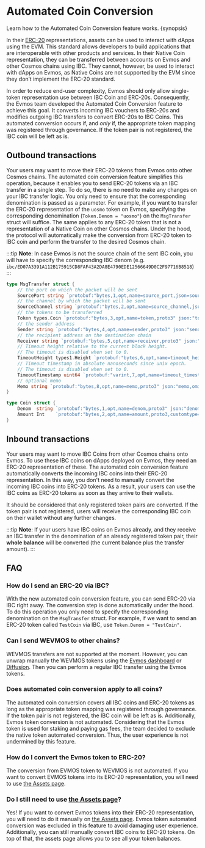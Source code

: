 <!--
order: 8
-->

# Automated Coin Conversion

Learn how to the Automated Coin Conversion feature works. {synopsis}

In their [ERC-20](https://ethereum.org/en/developers/docs/standards/tokens/erc-20/) representations, assets can be used to interact with dApps using the EVM. This standard allows developers to build applications that are interoperable with other products and services. In their Native Coin representation, they can be transferred between accounts on Evmos and other Cosmos chains using IBC. They cannot, however, be used to interact with dApps on Evmos, as Native Coins are not supported by the EVM since they don’t implement the ERC-20 standard.

In order to reduce end-user complexity, Evmos should only allow single-token representation use between IBC Coin and ERC-20s. Consequently, the Evmos team developed the Automated Coin Conversion feature to achieve this goal. It converts incoming IBC vouchers to ERC-20s and modifies outgoing IBC transfers to convert ERC-20s to IBC Coins. This automated conversion occurs if, and *only* if, the appropriate token mapping was registered through governance. If the token pair is not registered, the IBC coin will be left as is.


## Outbound transactions

Your users may want to move their ERC-20 tokens from Evmos onto other Cosmos chains. The automated coin conversion feature simplifies this operation, because it enables you to send ERC-20 tokens via an IBC transfer in a single step. To do so, there is no need to make any changes on your IBC transfer logic. You only need to ensure that the corresponding denomination is passed as a parameter. For example, if you want to transfer the ERC-20 representation of the `uosmo` token on Evmos, specifying the corresponding denomination (`Token.Denom = "uosmo"`) on the `MsgTransfer` struct will suffice. The same applies to any ERC-20 token that is not a representation of a Native Coin on other Cosmos chains. Under the hood, the protocol will automatically make the conversion from ERC-20 token to IBC coin and perform the transfer to the desired Cosmos chain.

:::tip
**Note**: In case Evmos is not the source chain of the sent IBC coin, you will have to specify the corresponding IBC denom (e.g. `ibc/ED07A3391A112B175915CD8FAF43A2DA8E4790EDE12566649D0C2F97716B8518`)
:::

```go
type MsgTransfer struct {
	// the port on which the packet will be sent
	SourcePort string `protobuf:"bytes,1,opt,name=source_port,json=sourcePort,proto3" json:"source_port,omitempty" yaml:"source_port"`
	// the channel by which the packet will be sent
	SourceChannel string `protobuf:"bytes,2,opt,name=source_channel,json=sourceChannel,proto3" json:"source_channel,omitempty" yaml:"source_channel"`
	// the tokens to be transferred
	Token types.Coin `protobuf:"bytes,3,opt,name=token,proto3" json:"token"`
	// the sender address
	Sender string `protobuf:"bytes,4,opt,name=sender,proto3" json:"sender,omitempty"`
	// the recipient address on the destination chain
	Receiver string `protobuf:"bytes,5,opt,name=receiver,proto3" json:"receiver,omitempty"`
	// Timeout height relative to the current block height.
	// The timeout is disabled when set to 0.
	TimeoutHeight types1.Height `protobuf:"bytes,6,opt,name=timeout_height,json=timeoutHeight,proto3" json:"timeout_height" yaml:"timeout_height"`
	// Timeout timestamp in absolute nanoseconds since unix epoch.
	// The timeout is disabled when set to 0.
	TimeoutTimestamp uint64 `protobuf:"varint,7,opt,name=timeout_timestamp,json=timeoutTimestamp,proto3" json:"timeout_timestamp,omitempty" yaml:"timeout_timestamp"`
	// optional memo
	Memo string `protobuf:"bytes,8,opt,name=memo,proto3" json:"memo,omitempty"`
}

type Coin struct {
	Denom  string `protobuf:"bytes,1,opt,name=denom,proto3" json:"denom,omitempty"`
	Amount Int    `protobuf:"bytes,2,opt,name=amount,proto3,customtype=Int" json:"amount"`
}
```

## Inbound transactions

Your users may want to move IBC Coins from other Cosmos chains onto Evmos. To use these IBC coins on dApps deployed on Evmos, they need an ERC-20 representation of these. The automated coin conversion feature automatically converts the incoming IBC coins into their ERC-20 representation. In this way, you don't need to manually convert the incoming IBC coins into ERC-20 tokens. As a result, your users can use the IBC coins as ERC-20 tokens as soon as they arrive to their wallets.

It should be considered that only registered token pairs are converted.
If the token pair is not registered, users will receive the corresponding IBC coin on their wallet without any further changes.

:::tip
**Note**: If your users have IBC coins on Evmos already, and they receive an IBC transfer in the denomination of an already registered token pair, their **whole balance** will be converted (the current balance plus the transfer amount).
:::

## FAQ

### How do I send an ERC-20 via IBC?

With the new automated coin conversion feature, you can send ERC-20 via IBC right away. The conversion step is done automatically under the hood. To do this operation you only need to specify the corresponding denomination on the `MsgTransfer` struct. For example, if we want to send an ERC-20 token called `TestCoin` via IBC, use `Token.Denom = "TestCoin"`.

### Can I send WEVMOS to other chains?

WEVMOS transfers are not supported at the moment. However, you can unwrap manually the WEVMOS tokens using the [Evmos dashboard](https://app.evmos.org/assets) or [Diffusion](https://app.diffusion.fi/). Then you can perform a regular IBC transfer using the Evmos tokens.

### Does automated coin conversion apply to all coins?

The automated coin conversion covers all IBC coins and ERC-20 tokens as long as the appropriate token mapping was registered through governance. If the token pair is not registered, the IBC coin will be left as is. Additionally, Evmos token conversion is not automated. Considering that the Evmos token is used for staking and paying gas fees, the team decided to exclude the native token automated conversion. Thus, the user experience is not undermined by this feature.

### How do I convert the Evmos token to ERC-20?

The conversion from EVMOS token to WEVMOS is not automated. If you want to convert EVMOS tokens into its ERC-20 representation, you will need to use [the Assets page](https://app.evmos.org/assets).

### Do I still need to use [the Assets page](https://app.evmos.org/assets)?

Yes! If you want to convert Evmos tokens into their ERC-20 representation, you will need to do it manually on [the Assets page](https://app.evmos.org/assets). Evmos token automated conversion was excluded in this feature to avoid damaging user experience. Additionally, you can still manually convert IBC coins to ERC-20 tokens. On top of that, the assets page allows you to see all your token balances.
